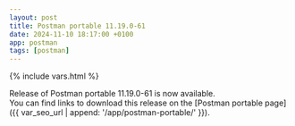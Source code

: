 ```yaml
---
layout: post
title: Postman portable 11.19.0-61
date: 2024-11-10 18:17:00 +0100
app: postman
tags: [postman]
---
```

{% include vars.html %}

Release of Postman portable 11.19.0-61 is now available.<br />
You can find links to download this release on the [Postman portable page]({{ var_seo_url | append: '/app/postman-portable/' }}).
